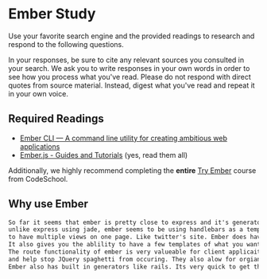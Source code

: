 # Ember Study

Use your favorite search engine and the provided readings to research and
respond to the following questions.

In your responses, be sure to cite any relevant sources you consulted in your
search. We ask you to write responses in your own words in order to see how you
process what you've read. Please do not respond with direct quotes from source
material. Instead, digest what you've read and repeat it in your own voice.

## Required Readings

-   [Ember CLI — A command line utility for creating ambitious web applications](http://ember-cli.com/user-guide/)
-   [Ember.js - Guides and Tutorials](https://guides.emberjs.com/v2.4.0/) (yes,
    read them all)

Additionally, we highly recommend completing the **entire** [Try
Ember](https://www.codeschool.com/courses/try-ember) course from CodeSchool.

## Why use Ember

```md
So far it seems that ember is pretty close to express and it's generator, but
unlike express using jade, ember seems to be using handlebars as a template engine. Ember also is designed
to have multiple views on one page. Like twitter's site. Ember does have an rails feel to it becuse of the interesting helpers it has in place.
It also gives you the ablility to have a few templates of what you want to be rendered on the page.
The route functionality of ember is very valueable for client applicaitons. They allow for things to be bookedmarked,
and help stop JQuery spaghetti from occuring. They also alow for orgianizing your app.
Ember also has built in generators like rails. Its very quick to get things up and running.

```
